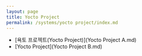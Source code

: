 ```yaml
---
layout: page
title: Yocto Project
permalink: /systems/yocto project/index.md
---
```


- [욕토 프로젝트(Yocto Project)](Yocto Project A.md)
- [Yocto Project](Yocto Project B.md)
